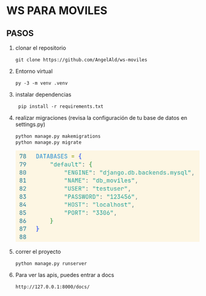 # WS PARA MOVILES 


## PASOS


1. clonar el repositorio
   ```
   git clone https://github.com/AngelAld/ws-moviles
   ```
2. Entorno virtual
   ```
   py -3 -m venv .venv
   ```

3. instalar dependencias
   ```
    pip install -r requirements.txt
   ```
4. realizar migraciones (revisa la configuración de tu base de datos en settings.py)
   ```
   python manage.py makemigrations
   python manage.py migrate
   ```
   ![bd configuration](image.png)
5. correr el proyecto
   ```
   python manage.py runserver
   ```

6. Para ver las apis, puedes entrar a docs
   ```
   http://127.0.0.1:8000/docs/
   ```
